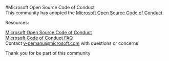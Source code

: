 #Microsoft Open Source Code of Conduct  
This community has adopted the [Microsoft Open Source Code of Conduct.](https://opensource.microsoft.com/codeofconduct/)  

Resources:  
 
[Microsoft Open Source Code of Conduct](https://opensource.microsoft.com/codeofconduct/)  
[Microsoft Code of Conduct FAQ](https://opensource.microsoft.com/codeofconduct/faq/)  
Contact [v-pemanu@microsoft.com](mailto:v-pemanu@microsoft.com) with questions or concerns

Thank you for be part of this community
